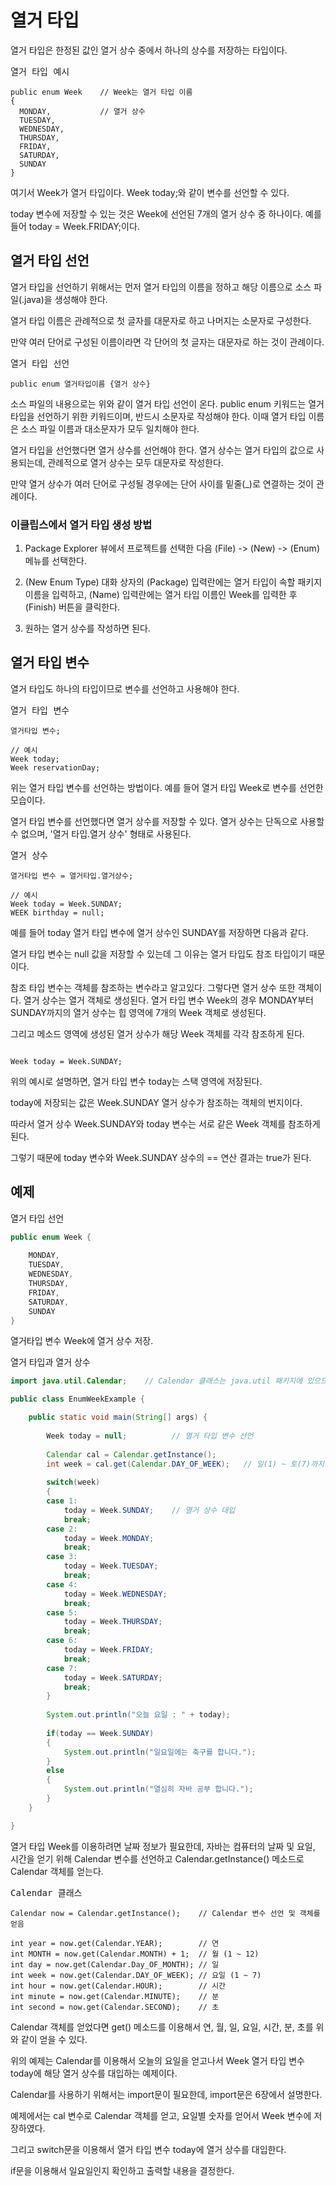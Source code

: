 # 열거 타입

열거 타입은 한정된 값인 열거 상수 중에서 하나의 상수를 저장하는 타입이다.

<pre>열거 타입 예시
<code>
public enum Week    // Week는 열거 타입 이름
{                   
  MONDAY,           // 열거 상수
  TUESDAY,
  WEDNESDAY,
  THURSDAY,
  FRIDAY,
  SATURDAY,
  SUNDAY
}</code></pre>
여기서 Week가 열거 타입이다. Week today;와 같이 변수를 선언할 수 있다.

today 변수에 저장할 수 있는 것은 Week에 선언된 7개의 열거 상수 중 하나이다. 예를 들어 today = Week.FRIDAY;이다.

## 열거 타입 선언

열거 타입을 선언하기 위해서는 먼저 열거 타입의 이름을 정하고 해당 이름으로 소스 파일(.java)을 생성해야 한다. 

열거 타입 이름은 관례적으로 첫 글자를 대문자로 하고 나머지는 소문자로 구성한다.

만약 여러 단어로 구성된 이름이라면 각 단어의 첫 글자는 대문자로 하는 것이 관례이다.

<pre>열거 타입 선언 
<code>
public enum 열거타입이름 {열거 상수}</code></pre>
소스 파일의 내용으로는 위와 같이 열거 타입 선언이 온다. public enum 키워드는 열거 타입을 선언하기 위한 키워드이며, 반드시 소문자로 작성해야 한다. 이때 열거 타입 이름은 소스 파일 이름과 대소문자가 모두 일치해야 한다.

열거 타입을 선언했다면 열거 상수를 선언해야 한다. 열거 상수는 열거 타입의 값으로 사용되는데, 관례적으로 열거 상수는 모두 대문자로 작성한다.

만약 열거 상수가 여러 단어로 구성될 경우에는 단어 사이를 밑줄(_)로 연결하는 것이 관례이다.

### 이클립스에서 열거 타입 생성 방법

1. Package Explorer 뷰에서 프로젝트를 선택한 다음 (File) -> (New) -> (Enum) 메뉴를 선택한다.

2. (New Enum Type) 대화 상자의 (Package) 입력란에는 열거 타입이 속할 패키지 이름을 입력하고, (Name) 입력란에는 열거 타입 이름인 Week를 입력한 후 (Finish) 버튼을 클릭한다.

3. 원하는 열거 상수를 작성하면 된다.

## 열거 타입 변수

열거 타입도 하나의 타입이므로 변수를 선언하고 사용해야 한다.

<pre>열거 타입 변수
<code>
열거타입 변수;

// 예시
Week today;
Week reservationDay;</code></pre>
위는 열거 타입 변수를 선언하는 방법이다. 예를 들어 열거 타입 Week로 변수를 선언한 모습이다.

열거 타입 변수를 선언했다면 열거 상수를 저장할 수 있다. 열거 상수는 단독으로 사용할 수 없으며, '열거 타입.열거 상수' 형태로 사용된다.

<pre>열거 상수
<code>
열거타입 변수 = 열거타입.열거상수;

// 예시
Week today = Week.SUNDAY;
WEEK birthday = null;</code></pre>
예를 들어 today 열거 타입 변수에 열거 상수인 SUNDAY를 저장하면 다음과 같다.

열거 타입 변수는 null 값을 저장할 수 있는데 그 이유는 열거 타입도 참조 타입이기 때문이다.

참조 타입 변수는 객체를 참조하는 변수라고 알고있다. 그렇다면 열거 상수 또한 객체이다. 열거 상수는 열거 객체로 생성된다. 열거 타입 변수 Week의 경우 MONDAY부터 SUNDAY까지의 열거 상수는 힙 영역에 7개의 Week 객체로 생성된다.

그리고 메소드 영역에 생성된 열거 상수가 해당 Week 객체를 각각 참조하게 된다.

<pre><code>
Week today = Week.SUNDAY;</code></pre>
위의 예시로 설명하면, 열거 타입 변수 today는 스택 영역에 저장된다.

today에 저장되는 값은 Week.SUNDAY 열거 상수가 참조하는 객체의 번지이다.

따라서 열거 상수 Week.SUNDAY와 today 변수는 서로 같은 Week 객체를 참조하게 된다.

그렇기 때문에 today 변수와 Week.SUNDAY 상수의 == 연산 결과는 true가 된다.

## 예제

열거 타입 선언
```java
public enum Week {
	
	MONDAY,
	TUESDAY,
	WEDNESDAY,
	THURSDAY,
	FRIDAY,
	SATURDAY,
	SUNDAY
}
```
열거타입 변수 Week에 열거 상수 저장.

열거 타입과 열거 상수
```java
import java.util.Calendar;    // Calendar 클래스는 java.util 패키지에 있으므로 import가 필요하다.

public class EnumWeekExample {

	public static void main(String[] args) {
		
		Week today = null;			// 열거 타입 변수 선언
		
		Calendar cal = Calendar.getInstance();
		int week = cal.get(Calendar.DAY_OF_WEEK);	// 일(1) ~ 토(7)까지의 숫자를 리턴
		
		switch(week)
		{
		case 1:
			today = Week.SUNDAY;	// 열거 상수 대입
			break;
		case 2:
			today = Week.MONDAY;
			break;
		case 3:
			today = Week.TUESDAY;
			break;
		case 4:
			today = Week.WEDNESDAY;
			break;
		case 5:
			today = Week.THURSDAY;
			break;
		case 6:
			today = Week.FRIDAY;
			break;
		case 7:
			today = Week.SATURDAY;
			break;
		}
		
		System.out.println("오늘 요일 : " + today);
		
		if(today == Week.SUNDAY)
		{
			System.out.println("일요일에는 축구를 합니다.");
		}
		else
		{
			System.out.println("열심히 자바 공부 합니다.");
		}
	}

}
```
열거 타입 Week를 이용하려면 날짜 정보가 필요한데, 자바는 컴퓨터의 날짜 및 요일, 시간을 얻기 위해 Calendar 변수를 선언하고 Calendar.getInstance() 메소드로 Calendar 객체를 얻는다.

<pre>Calendar 클래스 
<code>
Calendar now = Calendar.getInstance();    // Calendar 변수 선언 및 객체를 얻음

int year = now.get(Calendar.YEAR);        // 연
int MONTH = now.get(Calendar.MONTH) + 1;  // 월 (1 ~ 12)
int day = now.get(Calendar.Day_OF_MONTH); // 일
int week = now.get(Calendar.DAY_OF_WEEK); // 요일 (1 ~ 7)
int hour = now.get(Calendar.HOUR);        // 시간
int minute = now.get(Calendar.MINUTE);    // 분
int second = now.get(Calendar.SECOND);    // 초</code></pre>
Calendar 객체를 얻었다면 get() 메소드를 이용해서 연, 월, 일, 요일, 시간, 분, 초를 위와 같이 얻을 수 있다.

위의 예제는 Calendar를 이용해서 오늘의 요일을 얻고나서 Week 열거 타입 변수 today에 해당 열거 상수를 대입하는 예제이다.

Calendar를 사용하기 위해서는 import문이 필요한데, import문은 6장에서 설명한다.

예제에서는 cal 변수로 Calendar 객체를 얻고, 요일별 숫자를 얻어서 Week 변수에 저장하였다.

그리고 switch문을 이용해서 열거 타입 변수 today에 열거 상수를 대입한다.

if문을 이용해서 일요일인지 확인하고 출력할 내용을 결정한다.